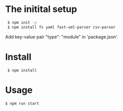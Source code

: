 # The initital setup
```bash
 $ npm init -y
 $ npm install fs yaml fast-xml-parser csv-parser
```
Add key-value pair "type": "module" in 'package.json'.

# Install
```
 $ npm install
```

# Usage
```
$ npm run start
```